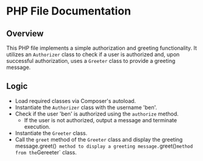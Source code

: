 # PHP File Documentation

## Overview
This PHP file implements a simple authorization and greeting functionality. It utilizes an `Authorizer` class to check if a user is authorized and, upon successful authorization, uses a `Greeter` class to provide a greeting message.

## Logic
- Load required classes via Composer's autoload.
- Instantiate the `Authorizer` class with the username 'ben'.
- Check if the user 'ben' is authorized using the `authorize` method.
  - If the user is not authorized, output a message and terminate execution.
- Instantiate the `Greeter` class.
- Call the `greet` method of the `Greeter` class and display the greeting message.greet()` method to display a greeting message.`greet()` method from the `Gereeter` class.
